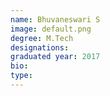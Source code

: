 ```yaml
---
name: Bhuvaneswari S
image: default.png
degree: M.Tech
designations:
graduated year: 2017
bio:
type: 
---
```

